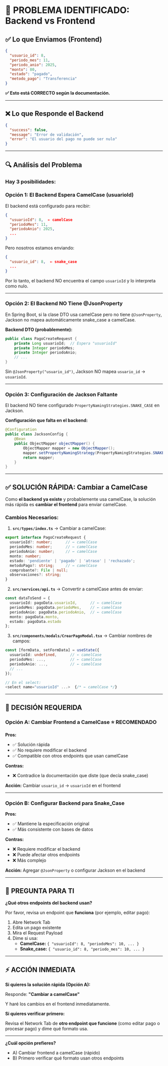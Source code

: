 # 🔴 PROBLEMA IDENTIFICADO: Backend vs Frontend

## ✅ Lo que Enviamos (Frontend)

```json
{
  "usuario_id": 8,
  "periodo_mes": 11,
  "periodo_anio": 2025,
  "monto": 80,
  "estado": "pagado",
  "metodo_pago": "Transferencia"
}
```

**✅ Esto está CORRECTO según la documentación.**

---

## ❌ Lo que Responde el Backend

```json
{
  "success": false,
  "message": "Error de validación",
  "error": "El usuario del pago no puede ser nulo"
}
```

---

## 🔍 Análisis del Problema

### **Hay 3 posibilidades:**

### **Opción 1: El Backend Espera CamelCase (usuarioId)**

El backend está configurado para recibir:
```json
{
  "usuarioId": 8,  ← camelCase
  "periodoMes": 11,
  "periodoAnio": 2025,
  ...
}
```

Pero nosotros estamos enviando:
```json
{
  "usuario_id": 8,  ← snake_case
  ...
}
```

Por lo tanto, el backend NO encuentra el campo `usuarioId` y lo interpreta como nulo.

---

### **Opción 2: El Backend NO Tiene @JsonProperty**

En Spring Boot, si la clase DTO usa camelCase pero no tiene `@JsonProperty`, Jackson no mapea automáticamente snake_case a camelCase.

**Backend DTO (probablemente):**
```java
public class PagoCreateRequest {
    private Long usuarioId;  // Espera "usuarioId"
    private Integer periodoMes;
    private Integer periodoAnio;
    // ...
}
```

Sin `@JsonProperty("usuario_id")`, Jackson NO mapea `usuario_id` → `usuarioId`.

---

### **Opción 3: Configuración de Jackson Faltante**

El backend NO tiene configurado `PropertyNamingStrategies.SNAKE_CASE` en Jackson.

**Configuración que falta en el backend:**
```java
@Configuration
public class JacksonConfig {
    @Bean
    public ObjectMapper objectMapper() {
        ObjectMapper mapper = new ObjectMapper();
        mapper.setPropertyNamingStrategy(PropertyNamingStrategies.SNAKE_CASE);
        return mapper;
    }
}
```

---

## ✅ SOLUCIÓN RÁPIDA: Cambiar a CamelCase

Como **el backend ya existe** y probablemente usa camelCase, la solución más rápida es **cambiar el frontend** para enviar camelCase.

### **Cambios Necesarios:**

1. **`src/types/index.ts`** → Cambiar a camelCase:
```typescript
export interface PagoCreateRequest {
  usuarioId?: number;      // ← camelCase
  periodoMes: number;      // ← camelCase
  periodoAnio: number;     // ← camelCase
  monto: number;
  estado: 'pendiente' | 'pagado' | 'atraso' | 'rechazado';
  metodoPago?: string;     // ← camelCase
  comprobante?: File | null;
  observaciones?: string;
}
```

2. **`src/services/api.ts`** → Convertir a camelCase antes de enviar:
```typescript
const dataToSend = {
  usuarioId: pagoData.usuarioId,      // ← camelCase
  periodoMes: pagoData.periodoMes,    // ← camelCase
  periodoAnio: pagoData.periodoAnio,  // ← camelCase
  monto: pagoData.monto,
  estado: pagoData.estado
};
```

3. **`src/components/modals/CrearPagoModal.tsx`** → Cambiar nombres de campos:
```typescript
const [formData, setFormData] = useState({
  usuarioId: undefined,      // ← camelCase
  periodoMes: ...,           // ← camelCase
  periodoAnio: ...,          // ← camelCase
  // ...
});

// En el select:
<select name="usuarioId" ...>  {/* ← camelCase */}
```

---

## 🎯 DECISIÓN REQUERIDA

### **Opción A: Cambiar Frontend a CamelCase** ⭐ RECOMENDADO

**Pros:**
- ✅ Solución rápida
- ✅ No requiere modificar el backend
- ✅ Compatible con otros endpoints que usan camelCase

**Contras:**
- ❌ Contradice la documentación que diste (que decía snake_case)

**Acción:** Cambiar `usuario_id` → `usuarioId` en el frontend

---

### **Opción B: Configurar Backend para Snake_Case**

**Pros:**
- ✅ Mantiene la especificación original
- ✅ Más consistente con bases de datos

**Contras:**
- ❌ Requiere modificar el backend
- ❌ Puede afectar otros endpoints
- ❌ Más complejo

**Acción:** Agregar `@JsonProperty` o configurar Jackson en el backend

---

## 🚀 PREGUNTA PARA TI

**¿Qué otros endpoints del backend usan?**

Por favor, revisa un endpoint que **funciona** (por ejemplo, editar pago):

1. Abre Network Tab
2. Edita un pago existente
3. Mira el Request Payload
4. Dime si usa:
   - **CamelCase:** `{ "usuarioId": 8, "periodoMes": 10, ... }`
   - **Snake_case:** `{ "usuario_id": 8, "periodo_mes": 10, ... }`

---

## ⚡ ACCIÓN INMEDIATA

**Si quieres la solución rápida (Opción A):**

Responde: **"Cambiar a camelCase"**

Y haré los cambios en el frontend inmediatamente.

**Si quieres verificar primero:**

Revisa el Network Tab de **otro endpoint que funcione** (como editar pago o procesar pago) y dime qué formato usa.

---

**¿Cuál opción prefieres?**
- A) Cambiar frontend a camelCase (rápido)
- B) Primero verificar qué formato usan otros endpoints
